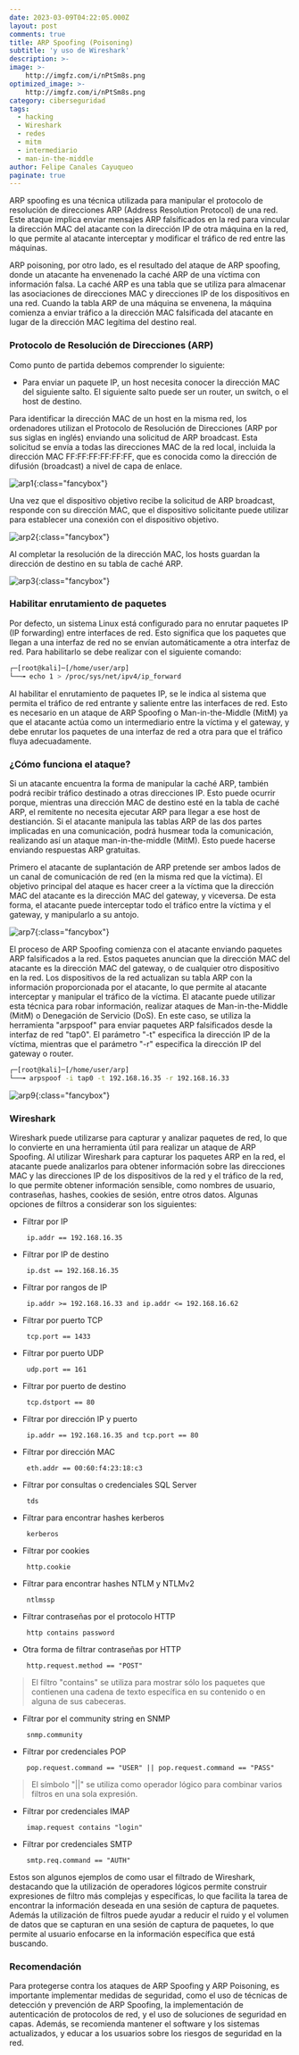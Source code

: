 ```yaml
---
date: 2023-03-09T04:22:05.000Z
layout: post
comments: true
title: ARP Spoofing (Poisoning)
subtitle: 'y uso de Wireshark'
description: >-
image: >-
    http://imgfz.com/i/nPtSm8s.png
optimized_image: >-
    http://imgfz.com/i/nPtSm8s.png
category: ciberseguridad
tags: 
  - hacking
  - Wireshark
  - redes
  - mitm
  - intermediario
  - man-in-the-middle
author: Felipe Canales Cayuqueo
paginate: true
---
```


ARP spoofing es una técnica utilizada para manipular el protocolo de resolución de direcciones ARP (Address Resolution Protocol) de una red. Este ataque implica enviar mensajes ARP falsificados en la red para vincular la dirección MAC del atacante con la dirección IP de otra máquina en la red, lo que permite al atacante interceptar y modificar el tráfico de red entre las máquinas.

ARP poisoning, por otro lado, es el resultado del ataque de ARP spoofing, donde un atacante ha envenenado la caché ARP de una víctima con información falsa. La caché ARP es una tabla que se utiliza para almacenar las asociaciones de direcciones MAC y direcciones IP de los dispositivos en una red. Cuando la tabla ARP de una máquina se envenena, la máquina comienza a enviar tráfico a la dirección MAC falsificada del atacante en lugar de la dirección MAC legítima del destino real.

### Protocolo de Resolución de Direcciones (ARP)

Como punto de partida debemos comprender lo siguiente:

  * Para enviar un paquete IP, un host necesita conocer la dirección MAC del siguiente salto. El siguiente salto puede ser un router, un switch, o el host de destino.

Para identificar la dirección MAC de un host en la misma red, los ordenadores utilizan el Protocolo de Resolución de Direcciones (ARP por sus siglas en inglés) enviando una solicitud de ARP broadcast. Esta solicitud se envía a todas las direcciones MAC de la red local, incluida la dirección MAC FF:FF:FF:FF:FF:FF, que es conocida como la dirección de difusión (broadcast) a nivel de capa de enlace.

![arp1](/images/arp1.png){:class="fancybox"}

Una vez que el dispositivo objetivo recibe la solicitud de ARP broadcast, responde con su dirección MAC, que el dispositivo solicitante puede utilizar para establecer una conexión con el dispositivo objetivo.

![arp2](/images/arp2.png){:class="fancybox"}

Al completar la resolución de la dirección MAC, los hosts guardan la dirección de destino en su tabla de caché ARP.

![arp3](/images/arp3.png){:class="fancybox"}

### Habilitar enrutamiento de paquetes

Por defecto, un sistema Linux está configurado para no enrutar paquetes IP (IP forwarding) entre interfaces de red. Esto significa que los paquetes que llegan a una interfaz de red no se envían automáticamente a otra interfaz de red. Para habilitarlo se debe realizar con el siguiente comando:

```bash
┌─[root@kali]─[/home/user/arp]
└──╼ echo 1 > /proc/sys/net/ipv4/ip_forward
```

Al habilitar el enrutamiento de paquetes IP, se le indica al sistema que permita el tráfico de red entrante y saliente entre las interfaces de red. Esto es necesario en un ataque de ARP Spoofing o Man-in-the-Middle (MitM) ya que el atacante actúa como un intermediario entre la víctima y el gateway, y debe enrutar los paquetes de una interfaz de red a otra para que el tráfico fluya adecuadamente.


### ¿Cómo funciona el ataque?

Si un atacante encuentra la forma de manipular la caché ARP, también podrá recibir tráfico destinado a otras direcciones IP. Esto puede ocurrir porque, mientras una dirección MAC de destino esté en la tabla de caché ARP, el remitente no necesita ejecutar ARP para llegar a ese host de destianción. Si el atacante manipula las tablas ARP de las dos partes implicadas en una comunicación, podrá husmear toda la comunicación, realizando así un ataque man-in-the-middle (MitM). Esto puede hacerse enviando respuestas ARP gratuitas.

Primero el atacante de suplantación de ARP pretende ser ambos lados de un canal de comunicación de red (en la misma red que la víctima). El objetivo principal del ataque es hacer creer a la víctima que la dirección MAC del atacante es la dirección MAC del gateway, y viceversa. De esta forma, el atacante puede interceptar todo el tráfico entre la víctima y el gateway, y manipularlo a su antojo.

![arp7](/images/arp7.png){:class="fancybox"}

El proceso de ARP Spoofing comienza con el atacante enviando paquetes ARP falsificados a la red. Estos paquetes anuncian que la dirección MAC del atacante es la dirección MAC del gateway, o de cualquier otro dispositivo en la red. Los dispositivos de la red actualizan su tabla ARP con la información proporcionada por el atacante, lo que permite al atacante interceptar y manipular el tráfico de la víctima. El atacante puede utilizar esta técnica para robar información, realizar ataques de Man-in-the-Middle (MitM) o Denegación de Servicio (DoS). En este caso, se utiliza la herramienta "arpspoof" para enviar paquetes ARP falsificados desde la interfaz de red "tap0". El parámetro "-t" especifica la dirección IP de la víctima, mientras que el parámetro "-r" especifica la dirección IP del gateway o router.

```bash
┌─[root@kali]─[/home/user/arp]
└──╼ arpspoof -i tap0 -t 192.168.16.35 -r 192.168.16.33
```

![arp9](/images/arp9.png){:class="fancybox"}

### Wireshark

Wireshark puede utilizarse para capturar y analizar paquetes de red, lo que lo convierte en una herramienta útil para realizar un ataque de ARP Spoofing. Al utilizar Wireshark para capturar los paquetes ARP en la red, el atacante puede analizarlos para obtener información sobre las direcciones MAC y las direcciones IP de los dispositivos de la red y el tráfico de la red, lo que permite obtener información sensible, como nombres de usuario, contraseñas, hashes, cookies de sesión, entre otros datos. Algunas opciones de filtros a considerar son los siguientes:

* Filtrar por IP

  ```
   ip.addr == 192.168.16.35
  ```

* Filtrar por IP de destino

  ```
   ip.dst == 192.168.16.35
  ```

* Filtrar por rangos de IP

  ```
   ip.addr >= 192.168.16.33 and ip.addr <= 192.168.16.62
  ```

* Filtrar por puerto TCP

  ```
   tcp.port == 1433
  ```

* Filtrar por puerto UDP

  ```
   udp.port == 161
  ```

* Filtrar por puerto de destino

  ```
   tcp.dstport == 80
  ```

* Filtrar por dirección IP y puerto

  ```
   ip.addr == 192.168.16.35 and tcp.port == 80
  ```

* Filtrar por dirección MAC

  ```
   eth.addr == 00:60:f4:23:18:c3
  ```

* Filtrar por consultas o credenciales SQL Server

  ```
   tds
  ```

* Filtrar para encontrar hashes kerberos

  ```
   kerberos
  ```

* Filtrar por cookies

  ```
   http.cookie
  ```

* Filtrar para encontrar hashes NTLM y NTLMv2

  ```
   ntlmssp
  ```

* Filtrar contraseñas por el protocolo HTTP

  ```
   http contains password
  ```

* Otra forma de filtrar contraseñas por HTTP

  ```
   http.request.method == "POST"
  ```

> El filtro "contains" se utiliza para mostrar sólo los paquetes que contienen una cadena de texto específica en su contenido o en alguna de sus cabeceras.

* Filtrar por el community string en SNMP

  ```
   snmp.community
  ```

* Filtrar por credenciales POP

  ```
   pop.request.command == "USER" || pop.request.command == "PASS"
  ```

> El símbolo "||" se utiliza como operador lógico para combinar varios filtros en una sola expresión.

* Filtrar por credenciales IMAP

  ```
   imap.request contains "login"
  ```

* Filtrar por credenciales SMTP

  ```
   smtp.req.command == "AUTH"
  ```

Estos son algunos ejemplos de como usar el filtrado de Wireshark, destacando que la utilización de operadores lógicos permite construir expresiones de filtro más complejas y específicas, lo que facilita la tarea de encontrar la información deseada en una sesión de captura de paquetes. Además la utilización de filtros puede ayudar a reducir el ruido y el volumen de datos que se capturan en una sesión de captura de paquetes, lo que permite al usuario enfocarse en la información específica que está buscando.

### Recomendación

Para protegerse contra los ataques de ARP Spoofing y ARP Poisoning, es importante implementar medidas de seguridad, como el uso de técnicas de detección y prevención de ARP Spoofing, la implementación de autenticación de protocolos de red, y el uso de soluciones de seguridad en capas. Además, se recomienda mantener el software y los sistemas actualizados, y educar a los usuarios sobre los riesgos de seguridad en la red.


